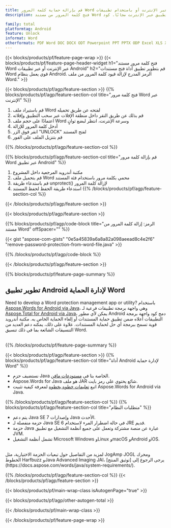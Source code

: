 ```yaml
---
title: قم بإزالة حماية كلمة المرور Word عبر الإنترنت أو باستخدام تطبيقات Android Mobile
description: فتح كلمة المرور من مستند Word من خلال التطبيق عبر الإنترنت مجانًا. كود Android API لحذف كلمة المرور من ملفات Word.

family: total
platformtag: Android
feature: Unlock
informat: Word
otherformats: PDF Word DOC DOCX ODT Powerpoint PPT PPTX ODP Excel XLS XLSX ODS
---
```

{{< blocks/products/pf/feature-page-wrap >}}
{{< blocks/products/pf/feature-page-header-widget h1="فتح كلمة مرور مستند Word عبر الإنترنت أو عبر تطبيقات Android" h2="قم بتطوير تطبيق أداة فتح مستندات Word قوي يعمل بنظام Android. الرمز المدرج لإزالة قيود كلمة المرور من ملف Word." >}}

{{< blocks/products/pf/agp/feature-section >}}
{{% blocks/products/pf/agp/feature-section-col title="فتح كلمة مرور Word عبر الإنترنت" %}}

1. قم باستيراد ملف Word لفتحه عن طريق تحميله
1. قم بذلك عن طريق النقر داخل منطقة الإفلات عبر سحب التطبيق وإفلاته 
1. اعتمادًا على حجم ملف Word وسرعة الإنترنت، انتظر لبضع ثوانٍ
1. أدخل كلمة المرور للإزالة
1. انقر فوق الزر "UNLOCK" لفتح المستند
1. قم بتنزيل الملف على الفور

{{% /blocks/products/pf/agp/feature-section-col %}}

{{% blocks/products/pf/agp/feature-section-col title="قم بإزالة كلمة مرور Word عبر تطبيق Android" %}}

1. مكتبة أندرويد المرجعية داخل المشروع 
1. قم بتحميل ملف Word محمي بكلمة مرور باستخدام فئة المستند
1. قم باستدعاء طريقة unprotect() لإزالة كلمة المرور
1. استدعاء طريقة الحفظ لحفظ المستند
{{% /blocks/products/pf/agp/feature-section-col %}}

{{< /blocks/products/pf/agp/feature-section >}}

{{< blocks/products/pf/agp/feature-section >}}

{{% blocks/products/pf/agp/code-block title="الرمز: إزالة كلمة المرور من مستند Word" offSpacer="" %}}

{{< gist "aspose-com-gists" "0e5a45839a6a8a82a098aeead8c4e2f6" "remove-password-protection-from-word-file.java" >}}

{{% /blocks/products/pf/agp/code-block %}}

{{< /blocks/products/pf/agp/feature-section >}}

{{% blocks/products/pf/feature-page-summary %}}

<h2>تطوير تطبيق Android لإدارة الحماية Word</h2>

Need to develop a Word protection management app or utility? باستخدام [Aspose.Words for Android via Java](https://products.aspose.com/words/ar/android-java/)، وهي واجهة برمجة تطبيقات فرعية لـ [Aspose.Total for Android via Java](https://products.aspose.com/total/ar/android-java/)، يمكن لأي مطور Android دمج كود واجهة برمجة التطبيقات أعلاه ضمن تطبيق حماية المستندات أو إلغاء الحماية الخاص به. مكتبة أندرويد قوية تسمح ببرمجة أي حل لحماية المستندات. علاوة على ذلك، يمكنه دعم العديد من التنسيقات الشائعة بما في ذلك تنسيق Word.<br /><br />

{{% /blocks/products/pf/feature-page-summary %}}

{{< blocks/products/pf/agp/feature-section >}}
{{% blocks/products/pf/agp/feature-section-col title="أداة Android لإدارة حماية Word" %}}

- نستضيف حزم Java الخاصة بنا في [مستودعات مافن](https://releases.aspose.com/java/repo/com/aspose/aspose-words/). 
- Aspose.Words for Java هو ملف JAR شائع يحتوي على رمز بايت. 
- اتبع [تعليمات خطوه بخطوه](https://docs.aspose.com/words/java/install-aspose-words-for-android-via-java/) لمعرفة كيفية تثبيت Aspose.Words for Android via Java.

{{% /blocks/products/pf/agp/feature-section-col %}}
{{% blocks/products/pf/agp/feature-section-col title="متطلبات النظام" %}}

- يتم دعم Java SE 7 وإصدارات Java الأحدث.
- حزمة منفصلة لـ Java SE 6 في حالة اضطرار المرء لاستخدام JRE قديم.
- حزمة Java عبارة عن منصة مشتركة وتعمل على جميع أنظمة التشغيل مع تطبيق JVM.
- تشمل أنظمة التشغيل Microsoft Windows وLinux وmacOS وAndroid وiOS.

<br />
لمزيد من التفاصيل حول تبعيات الحزمة الاختيارية، مثل JogAmp JOGL ومحرك الخطوط Harfbuzz وJava Advanced Imaging JAI، يرجى الرجوع إلى [توثيق المنتج](https://docs.aspose.com/words/java/system-requirements/).

{{% /blocks/products/pf/agp/feature-section-col %}}
{{< /blocks/products/pf/agp/feature-section >}}


{{< blocks/products/pf/main-wrap-class isAutogenPage="true" >}}

{{< blocks/products/pf/agp/other-autogen-total >}}

{{< /blocks/products/pf/main-wrap-class >}}

{{< /blocks/products/pf/feature-page-wrap >}}